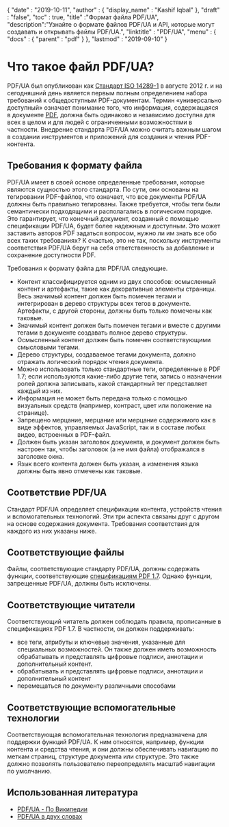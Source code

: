 {
  "date" : "2019-10-11",
  "author" : {
    "display_name" : "Kashif Iqbal"
},
  "draft" : "false",
  "toc" : true,
  "title" :"Формат файла PDF/UA",
  "description":"Узнайте о формате файлов PDF/UA и API, которые могут создавать и открывать файлы PDF/UA.",
  "linktitle" : "PDF/UA",
  "menu" : {
    "docs" : {
      "parent" : "pdf"
}
},
  "lastmod" : "2019-09-10"
}

# Что такое файл PDF/UA? #

PDF/UA был опубликован как [Стандарт ISO 14289-1](https://en.wikipedia.org/wiki/ISO_14289) в августе 2012 г. и на сегодняшний день является первым полным определением набора требований к общедоступным PDF-документам. Термин «универсально доступный» означает понимание того, что информация, содержащаяся в документе [PDF](/ru/pdf/), должна быть одинаково и независимо доступна для всех в целом и для людей с ограниченными возможностями в частности. Внедрение стандарта PDF/UA можно считать важным шагом в создании инструментов и приложений для создания и чтения PDF-контента.

## Требования к формату файла ##

PDF/UA имеет в своей основе определенные требования, которые являются сущностью этого стандарта. По сути, они основаны на тегировании PDF-файлов, что означает, что все документы PDF/UA должны быть правильно тегированы. Также требуется, чтобы теги были семантически подходящими и располагались в логическом порядке. Это гарантирует, что конечный документ, созданный с помощью спецификации PDF/UA, будет более надежным и доступным. Это может заставить авторов PDF задаться вопросом, нужно ли им знать все обо всех таких требованиях? К счастью, это не так, поскольку инструменты соответствия PDF/UA берут на себя ответственность за добавление и сохранение доступности PDF.

Требования к формату файла для PDF/UA следующие.

* Контент классифицируется одним из двух способов: осмысленный контент и артефакты, такие как декоративные элементы страницы. Весь значимый контент должен быть помечен тегами и интегрирован в дерево структуры всех тегов в документе. Артефакты, с другой стороны, должны быть только помечены как таковые.
* Значимый контент должен быть помечен тегами и вместе с другими тегами в документе создавать полное дерево структуры.
* Осмысленный контент должен быть помечен соответствующими смысловыми тегами.
* Дерево структуры, создаваемое тегами документа, должно отражать логический порядок чтения документа.
* Можно использовать только стандартные теги, определенные в PDF 1.7; если используются какие-либо другие теги, запись о назначении ролей должна записывать, какой стандартный тег представляет каждый из них.
* Информация не может быть передана только с помощью визуальных средств (например, контраст, цвет или положение на странице).
* Запрещено мерцание, мерцание или мерцание содержимого как в виде эффектов, управляемых JavaScript, так и в составе любых видео, встроенных в PDF-файл.
* Должен быть указан заголовок документа, и документ должен быть настроен так, чтобы заголовок (а не имя файла) отображался в заголовке окна.
* Язык всего контента должен быть указан, а изменения языка должны быть явно отмечены как таковые.

## Соответствие PDF/UA ##

Стандарт PDF/UA определяет спецификации контента, устройств чтения и вспомогательных технологий. Эти три аспекта связаны друг с другом на основе содержания документа. Требования соответствия для каждого из них указаны ниже.

## Соответствующие файлы ##

Файлы, соответствующие стандарту PDF/UA, должны содержать функции, соответствующие [спецификациям PDF 1.7](https://opensource.adobe.com/dc-acrobat-sdk-docs/standards/pdfstandards/pdf/PDF32000_2008.pdf). Однако функции, запрещенные PDF/UA, должны быть исключены.

## Соответствующие читатели ##

Соответствующий читатель должен соблюдать правила, прописанные в спецификациях PDF 1.7. В частности, он должен поддерживать:

* все теги, атрибуты и ключевые значения, указанные для специальных возможностей. Он также должен иметь возможность обрабатывать и представлять цифровые подписи, аннотации и дополнительный контент.
* обрабатывать и представлять цифровые подписи, аннотации и дополнительный контент
* перемещаться по документу различными способами

## Соответствующие вспомогательные технологии ##

Соответствующая вспомогательная технология предназначена для поддержки функций PDF/UA. К ним относятся, например, функции контента и средства чтения, и они должны обеспечивать навигацию по меткам страниц, структуре документа или структуре. Это также должно позволять пользователю переопределять масштаб навигации по умолчанию.

## Использованная литература ##

* [PDF/UA - По Википедии](https://en.wikipedia.org/wiki/PDF/UA)
* [PDF/UA в двух словах](http://www.pdfa.org/publication/pdfua-in-a-nutshell/)

